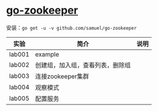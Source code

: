 # [go-zookeeper](https://github.com/samuel/go-zookeeper)
安装：`go get -u -v github.com/samuel/go-zookeeper`

|实验|简介|说明|
|---|---|---|
|lab001|example| |
|lab002|创建组，加入组，查看列表，删除组| |
|lab003|连接zookeeper集群| |
|lab004|观察模式| |
|lab005|配置服务| |